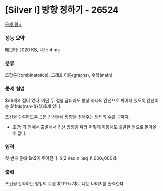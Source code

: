 # [Silver I] 방향 정하기 - 26524 

[문제 링크](https://www.acmicpc.net/problem/26524) 

### 성능 요약

메모리: 2020 KB, 시간: 4 ms

### 분류

조합론(combinatorics), 그래프 이론(graphs), 수학(math)

### 문제 설명

<p>$n$개의 점이 있다. 어떤 두 점을 잡더라도 항상 하나의 간선으로 이어져 있도록 간선이 총 $\frac{n(n-1)}{2}$개 있다.</p>

<p>조건을 만족하도록 모든 간선들에 방향을 정해주는 방법의 수를 구하자.</p>

<ul>
	<li>조건: 각 점에서 출발해서 간선 방향을 따라 어떻게 이동해도 출발한 점으로 돌아올 수 없다.</li>
</ul>

### 입력 

 <p>첫 번째 줄에 $n$이 주어진다. $(2 \leq n \leq 1\,000\,000)$</p>

### 출력 

 <p>조건을 만족하는 방법의 수를 $10^9+7$로 나눈 나머지를 출력한다.</p>

